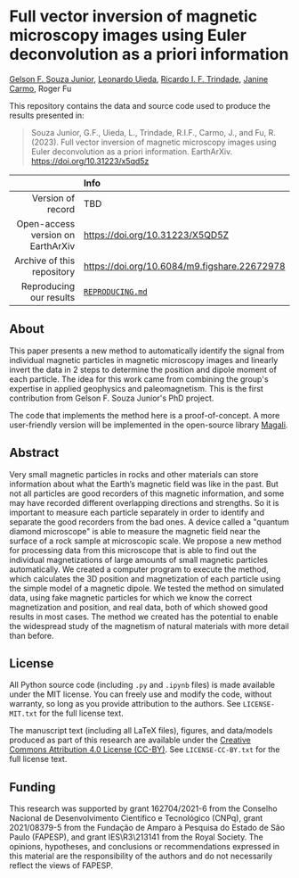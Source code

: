 # Full vector inversion of magnetic microscopy images using Euler deconvolution as a priori information

[Gelson F. Souza Junior](https://orcid.org/0000-0002-5695-4239),
[Leonardo Uieda](https://orcid.org/0000-0001-6123-9515),
[Ricardo I. F. Trindade](https://orcid.org/0000-0001-9848-9550),
[Janine Carmo](https://orcid.org/0000-0003-3683-3648),
Roger Fu

This repository contains the data and source code used to produce the results
presented in:

> Souza Junior, G.F., Uieda, L., Trindade, R.I.F., Carmo, J., and Fu, R.
> (2023). Full vector inversion of magnetic microscopy images using Euler
> deconvolution as a priori information. EarthArXiv.
> https://doi.org/10.31223/x5qd5z

|  | Info |
|-:|:-----|
| Version of record | TBD |
| Open-access version on EarthArXiv | https://doi.org/10.31223/X5QD5Z |
| Archive of this repository | https://doi.org/10.6084/m9.figshare.22672978 |
| Reproducing our results | [`REPRODUCING.md`](REPRODUCING.md) |

## About

This paper presents a new method to automatically identify the signal from
individual magnetic particles in magnetic microscopy images and linearly invert
the data in 2 steps to determine the position and dipole moment of each
particle.
The idea for this work came from combining the group's expertise in applied
geophysics and paleomagnetism.
This is the first contribution from Gelson F. Souza Junior's PhD project.

The code that implements the method here is a proof-of-concept. A more
user-friendly version will be implemented in the open-source library
[Magali](https://github.com/compgeolab/magali).

## Abstract

Very small magnetic particles in rocks and other materials can store
information about what the Earth’s magnetic field was like in the past.
But not all particles are good recorders of this magnetic information, and some
may have recorded different overlapping directions and strengths.
So it is important to measure each particle separately in order to identify and
separate the good recorders from the bad ones.
A device called a "quantum diamond microscope" is able to measure the
magnetic field near the surface of a rock sample at microscopic scale.
We propose a new method for processing data from this microscope that is able
to find out the individual magnetizations of large amounts of small magnetic
particles automatically.
We created a computer program to execute the method, which calculates the 3D
position and magnetization of each particle using the simple model of a
magnetic dipole.
We tested the method on simulated data, using fake magnetic particles for which
we know the correct magnetization and position, and real data, both of which
showed good results in most cases.
The method we created has the potential to enable the widespread study of the
magnetism of natural materials with more detail than before.

## License

All Python source code (including `.py` and `.ipynb` files) is made available
under the MIT license. You can freely use and modify the code, without
warranty, so long as you provide attribution to the authors. See
`LICENSE-MIT.txt` for the full license text.

The manuscript text (including all LaTeX files), figures, and data/models
produced as part of this research are available under the [Creative Commons
Attribution 4.0 License (CC-BY)][cc-by]. See `LICENSE-CC-BY.txt` for the full
license text.

[cc-by]: https://creativecommons.org/licenses/by/4.0/

## Funding

This research was supported by grant 162704/2021-6 from the Conselho Nacional
de Desenvolvimento Científico e Tecnológico (CNPq), grant 2021/08379-5 from the
Fundação de Amparo à Pesquisa do Estado de São Paulo (FAPESP), and grant
IES\R3\213141 from the Royal Society.
The opinions, hypotheses, and conclusions or recommendations expressed in this
material are the responsibility of the authors and do not necessarily reflect
the views of FAPESP.
